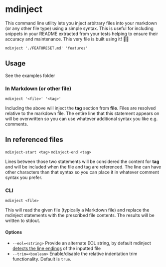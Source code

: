 # mdinject

This command line utility lets you inject arbitrary files into your markdown (or any other file type) using a simple syntax. This is useful for including snippets in your README extracted from your tests helping to ensure their accuracy and maintenance. This very file is built using it! 🐶🥫

`mdinject './FEATURESET.md' 'features'`

## Usage

See the examples folder 

### In Markdown (or other file)

`md​inject '<file>' '<tag>'`

Including the above will inject the **tag** section from **file**. Files are resolved relative to the markdown file. The entire line that this statement appears on will be overwritten so you can use whatever additional syntax you like e.g. comments.

## In referenced files

`mdinject-start <tag>`
`mdinject-end <tag>`

Lines between those two statements will be considered the content for **tag** and will be included when the file and tag are referenced. The line can have other characters than that syntax so you can place it in whatever comment syntax you prefer.

### CLI

`mdinject <file>`

This will read the given file (typically a Markdown file) and replace the mdinject statements with the prescribed file contents. The results will be written to stdout.

#### Options

- `--eol=<string>` Provide an alternate EOL string, by default mdinject [detects the line endings](https://www.npmjs.com/package/detect-newlines) of the inputted file
- `--trim=<boolean>` Enable/disable the relative indentation trim functionality. Default is `true`. 